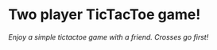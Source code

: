 # **Two player TicTacToe game!**



###### Enjoy a simple tictactoe game with a friend. Crosses go first!
